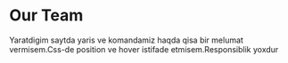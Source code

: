 # Our Team
Yaratdigim saytda yaris ve komandamiz haqda qisa bir melumat vermisem.Css-de position ve hover istifade etmisem.Responsiblik yoxdur